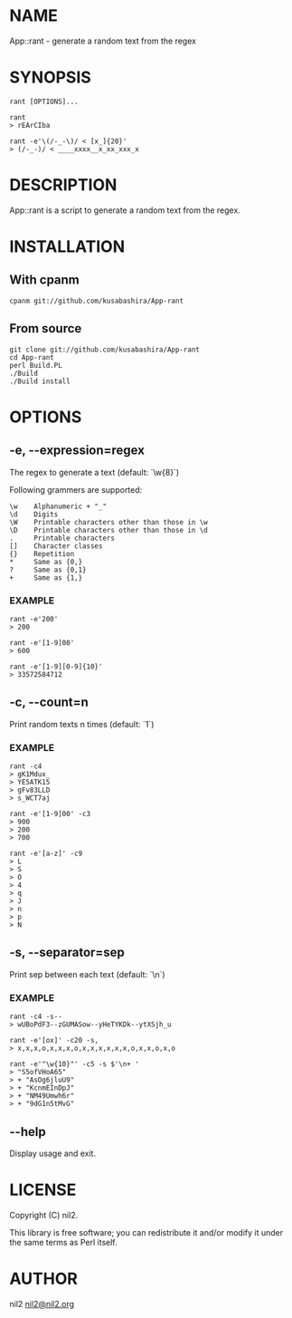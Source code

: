 # NAME

App::rant - generate a random text from the regex

# SYNOPSIS

    rant [OPTIONS]...

    rant
    > rEArCIba

    rant -e'\(/-_-\)/ < [x_]{20}'
    > (/-_-)/ < ____xxxx__x_xx_xxx_x

# DESCRIPTION

App::rant is a script to generate a random text from the regex.

# INSTALLATION

## With cpanm

    cpanm git://github.com/kusabashira/App-rant

## From source

    git clone git://github.com/kusabashira/App-rant
    cd App-rant
    perl Build.PL
    ./Build
    ./Build install

# OPTIONS

## -e, --expression=regex

The regex to generate a text (default: \`\\w{8}\`)

Following grammers are supported:

    \w    Alphanumeric + "_"
    \d    Digits
    \W    Printable characters other than those in \w
    \D    Printable characters other than those in \d
    .     Printable characters
    []    Character classes
    {}    Repetition
    *     Same as {0,}
    ?     Same as {0,1}
    +     Same as {1,}

### EXAMPLE

    rant -e'200'
    > 200

    rant -e'[1-9]00'
    > 600

    rant -e'[1-9][0-9]{10}'
    > 33572584712

## -c, --count=n

Print random texts n times (default: \`1\`)

### EXAMPLE

    rant -c4
    > gK1Mdux_
    > YE5ATK15
    > gFv83LLD
    > s_WCT7aj

    rant -e'[1-9]00' -c3
    > 900
    > 200
    > 700

    rant -e'[a-z]' -c9
    > L
    > S
    > O
    > 4
    > q
    > J
    > n
    > p
    > N

## -s, --separator=sep

Print sep between each text (default: \`\\n\`)

### EXAMPLE

    rant -c4 -s--
    > wUBoPdF3--zGUMASow--yHeTYKDk--ytXSjh_u

    rant -e'[ox]' -c20 -s,
    > x,x,x,o,x,x,x,o,x,x,x,x,x,x,o,x,x,o,x,o

    rant -e'"\w{10}"' -c5 -s $'\n+ '
    > "S5ofVHoA65"
    > + "AsOg6jluU9"
    > + "KcnmEInDpJ"
    > + "NM49Umwh6r"
    > + "9dG1n5tMvG"

## --help

Display usage and exit.

# LICENSE

Copyright (C) nil2.

This library is free software; you can redistribute it and/or modify
it under the same terms as Perl itself.

# AUTHOR

nil2 <nil2@nil2.org>

